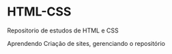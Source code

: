 # HTML-CSS
 Repositorio de estudos de HTML e CSS

 Aprendendo Criação de sites, gerenciando o repositório